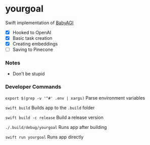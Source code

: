 # yourgoal

Swift implementation of [BabyAGI](https://github.com/yoheinakajima/babyagi)

- [x] Hooked to OpenAI
- [x] Basic task creation
- [x] Creating embeddings
- [ ] Saving to Pinecone

### Notes

* Don't be stupid

### Developer Commands

`export $(grep -v '^#' .env | xargs)` Parse environment variables

`swift build` Builds app to the `.build` folder

`swift build -c release` Build a release version

`./.build/debug/yourgoal` Runs app after building

`swift run yourgoal` Runs app directly
